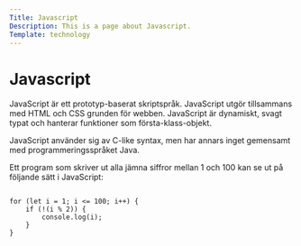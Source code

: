 ```yaml
---
Title: Javascript
Description: This is a page about Javascript.
Template: technology
---
```

Javascript
==========================

JavaScript är ett prototyp-baserat skriptspråk. JavaScript utgör tillsammans med HTML och CSS grunden för webben. JavaScript är dynamiskt, svagt typat och hanterar funktioner som första-klass-objekt.

JavaScript använder sig av C-like syntax, men har annars inget gemensamt med programmeringsspråket Java.

Ett program som skriver ut alla jämna siffror mellan 1 och 100 kan se ut på följande sätt i JavaScript:

<pre>
<code>
for (let i = 1; i &lt;= 100; i++) {
    if (!(i % 2)) {
        console.log(i);
    }
}
</code>
</pre>
